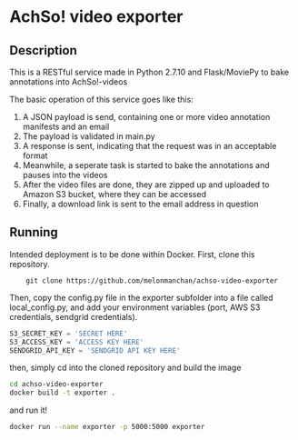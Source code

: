 # AchSo! video exporter
## Description
This is a RESTful service made in Python 2.7.10 and Flask/MoviePy to bake annotations into AchSo!-videos

The basic operation of this service goes like this:

1. A JSON payload is send, containing one or more video annotation manifests and an email
2. The payload is validated in main.py
3. A response is sent, indicating that the request was in an acceptable format
4. Meanwhile, a seperate task is started to bake the annotations and pauses into the videos
5. After the video files are done, they are zipped up and uploaded to Amazon S3 bucket, where they can be accessed
6. Finally, a download link is sent to the email address in question

## Running

Intended deployment is to be done within Docker. First, clone this repository.

```
    git clone https://github.com/melonmanchan/achso-video-exporter
```

Then, copy the config.py file in the exporter subfolder into a file called local_config.py, and add your environment
variables (port, AWS S3 credentials, sendgrid credentials).

```python
S3_SECRET_KEY = 'SECRET HERE'
S3_ACCESS_KEY = 'ACCESS KEY HERE'
SENDGRID_API_KEY = 'SENDGRID API KEY HERE'
```

then, simply cd into the cloned repository and build the image

```sh
cd achso-video-exporter
docker build -t exporter .
```

and run it!

```sh
docker run --name exporter -p 5000:5000 exporter
```
